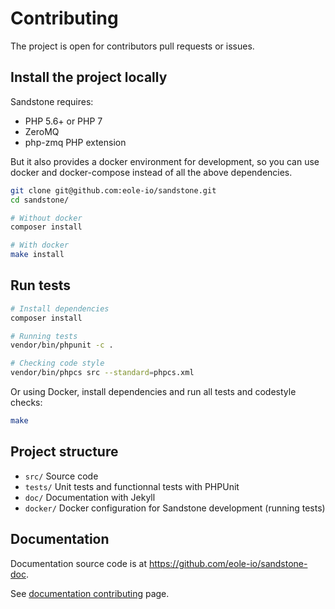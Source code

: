 Contributing
============

The project is open for contributors pull requests or issues.


## Install the project locally

Sandstone requires:

 - PHP 5.6+ or PHP 7
 - ZeroMQ
 - php-zmq PHP extension

But it also provides a docker environment for development,
so you can use docker and docker-compose instead of all the above dependencies.

``` bash
git clone git@github.com:eole-io/sandstone.git
cd sandstone/

# Without docker
composer install

# With docker
make install
```


## Run tests

``` bash
# Install dependencies
composer install

# Running tests
vendor/bin/phpunit -c .

# Checking code style
vendor/bin/phpcs src --standard=phpcs.xml
```

Or using Docker, install dependencies and run all tests and codestyle checks:

``` bash
make
```


## Project structure

- `src/` Source code
- `tests/` Unit tests and functionnal tests with PHPUnit
- `doc/` Documentation with Jekyll
- `docker/` Docker configuration for Sandstone development (running tests)


## Documentation

Documentation source code is at <https://github.com/eole-io/sandstone-doc>.

See [documentation contributing](https://github.com/eole-io/sandstone-doc/blob/master/CONTRIBUTING.md) page.

